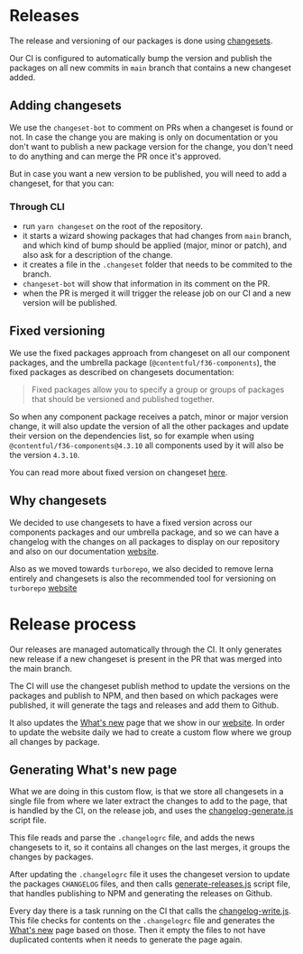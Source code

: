 # Releases

The release and versioning of our packages is done using [changesets](https://github.com/changesets/changesets).

Our CI is configured to automatically bump the version and publish the packages on all new commits in `main` branch that contains a new changeset added.

## Adding changesets

We use the `changeset-bot` to comment on PRs when a changeset is found or not.
In case the change you are making is only on documentation or you don't want to publish a new package version for the change, you don't need to do anything and can merge the PR once it's approved.

But in case you want a new version to be published, you will need to add a changeset, for that you can:

### Through CLI

- run `yarn changeset` on the root of the repository.
- it starts a wizard showing packages that had changes from `main` branch, and which kind of bump should be applied (major, minor or patch), and also ask for a description of the change.
- it creates a file in the `.changeset` folder that needs to be commited to the branch.
- `changeset-bot` will show that information in its comment on the PR.
- when the PR is merged it will trigger the release job on our CI and a new version will be published.

## Fixed versioning

We use the fixed packages approach from changeset on all our component packages, and the umbrella package (`@contentful/f36-components`), the fixed packages as described on changesets documentation:

> Fixed packages allow you to specify a group or groups of packages that should be versioned and published together.

So when any component package receives a patch, minor or major version change, it will also update the version of all the other packages and update their version on the dependencies list, so for example when using `@contentful/f36-components@4.3.10` all components used by it will also be the version `4.3.10`.

You can read more about fixed version on changeset [here](https://github.com/changesets/changesets/blob/main/docs/fixed-packages.md).

## Why changesets

We decided to use changesets to have a fixed version across our components packages and our umbrella package, and so we can have a changelog with the changes on all packages to display on our repository and also on our documentation [website](https://f36.contentful.com/whats-new).

Also as we moved towards `turborepo`, we also decided to remove lerna entirely and changesets is also the recommended tool for versioning on `turborepo` [website](https://turborepo.org/docs/guides/migrate-from-lerna#package-publishing-versioning-and-changelog-generation)

# Release process

Our releases are managed automatically through the CI. It only generates new release if a new changeset is present in the PR that was merged into the main branch.

The CI will use the changeset publish method to update the versions on the packages and publish to NPM, and then based on which packages were published, it will generate the tags and releases and add them to Github.

It also updates the [What's new](https://f36.contentful.com/whats-new) page that we show in our [website](https://f36.contentful.com/whats-new). In order to update the website daily we had to create a custom flow where we group all changes by package.

## Generating What's new page

What we are doing in this custom flow, is that we store all changesets in a single file from where we later extract the changes to add to the page, that is handled by the CI, on the release job, and uses the [changelog-generate.js](https://github.com/contentful/forma-36/blob/fe934ff657852993ef321348651cbce0a68dc349/scripts/changesets/changelog-generate.js) script file.

This file reads and parse the `.changelogrc` file, and adds the news changesets to it, so it contains all changes on the last merges, it groups the changes by packages.

After updating the `.changelogrc` file it uses the changeset version to update the packages `CHANGELOG` files, and then calls [generate-releases.js](https://github.com/contentful/forma-36/blob/fe934ff657852993ef321348651cbce0a68dc349/scripts/changesets/generate-releases.js) script file, that handles publishing to NPM and generating the releases on Github.

Every day there is a task running on the CI that calls the [changelog-write.js](https://github.com/contentful/forma-36/blob/fe934ff657852993ef321348651cbce0a68dc349/scripts/changesets/changelog-write.js). This file checks for contents on the `.changelogrc` file and generates the [What's new](https://f36.contentful.com/whats-new) page based on those. Then it empty the files to not have duplicated contents when it needs to generate the page again.
